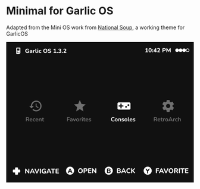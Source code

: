 # Minimal for Garlic OS

Adapted from the Mini OS work from [National Soup](https://github.com/OnionUI/Themes/commits/main/themes/mini.os%20by%20nationalsoup), a working theme for GarlicOS

![Example of the theme](https://github.com/nithou/Minimal-garlicOS/blob/main/theme-example.png)
